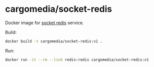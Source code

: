 cargomedia/socket-redis
=======================
Docker image for [socket redis](https://github.com/cargomedia/socket-redis) service.

Build:
```sh
docker build -t cargomedia/socket-redis:v1 .
```

Run:
```sh
docker run -it --rm --link redis:redis cargomedia/socket-redis:v1
```
